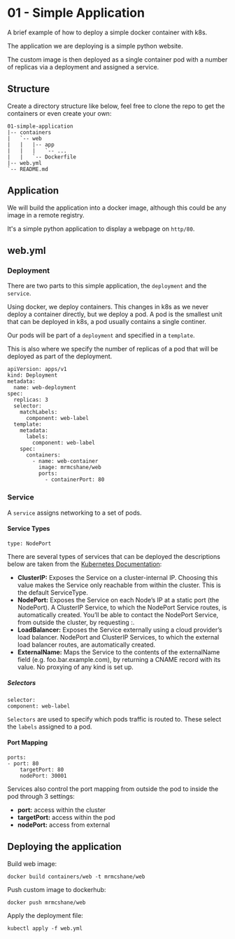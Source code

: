 # 01 - Simple Application

A brief example of how to deploy a simple docker container with k8s.

The application we are deploying is a simple python website.

The custom image is then deployed as a single container pod with a number of replicas via a deployment and assigned a service.

## Structure

Create a directory structure like below, feel free to clone the repo to get the containers or even create your own:
```
01-simple-application
|-- containers
|   `-- web
|   |   |-- app
|   |   |   `-- ...
|   |   `-- Dockerfile
|-- web.yml
`-- README.md
```

## Application

We will build the application into a docker image, although this could be any image in a remote registry.

It's a simple python application to display a webpage on `http/80`.


## web.yml

### Deployment

There are two parts to this simple application, the `deployment` and the `service`.

Using docker, we deploy containers. This changes in k8s as we never deploy a container directly, but we deploy a pod. A pod is the smallest unit that can be deployed in k8s, a pod usually contains a single continer.

Our pods will be part of a `deployment` and specified in a `template`.

This is also where we specify the number of replicas of a pod that will be deployed as part of the deployment.

```
apiVersion: apps/v1
kind: Deployment
metadata:
  name: web-deployment
spec:
  replicas: 3
  selector:
    matchLabels:
      component: web-label
  template:
    metadata:
      labels:
        component: web-label
    spec:
      containers:
        - name: web-container
          image: mrmcshane/web
          ports:
            - containerPort: 80
```


### Service

A `service` assigns networking to a set of pods.

#### Service Types

```
type: NodePort
```

There are several types of services that can be deployed the descriptions below are taken from the [Kubernetes Documentation](https://kubernetes.io/docs/concepts/services-networking/service/):

- **ClusterIP:** Exposes the Service on a cluster-internal IP. Choosing this value makes the Service only reachable from within the cluster. This is the default ServiceType.
- **NodePort:** Exposes the Service on each Node’s IP at a static port (the NodePort). A ClusterIP Service, to which the NodePort Service routes, is automatically created. You’ll be able to contact the NodePort Service, from outside the cluster, by requesting <NodeIP>:<NodePort>.
- **LoadBalancer:** Exposes the Service externally using a cloud provider’s load balancer. NodePort and ClusterIP Services, to which the external load balancer routes, are automatically created.
- **ExternalName:** Maps the Service to the contents of the externalName field (e.g. foo.bar.example.com), by returning a CNAME record with its value. No proxying of any kind is set up.

##### Selectors

```
selector:
component: web-label
```

`Selectors` are used to specify which pods traffic is routed to. These select the `labels` assigned to a pod.

#### Port Mapping

```
ports:
- port: 80
    targetPort: 80
    nodePort: 30001
```
Services also control the port mapping from outside the pod to inside the pod through 3 settings:

- **port:** access within the cluster
- **targetPort:** access within the pod
- **nodePort:** access from external


## Deploying the application

Build web image:
```
docker build containers/web -t mrmcshane/web
```

Push custom image to dockerhub:
```
docker push mrmcshane/web
```

Apply the deployment file:
```
kubectl apply -f web.yml
```
